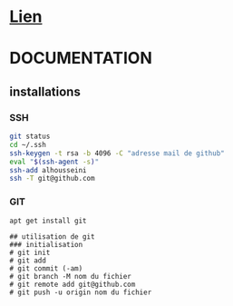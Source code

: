 # [Lien](https://www.youtube.com/watch?v=X_8Nh5XfRw0)


# DOCUMENTATION



## installations
### SSH

```bash
git status  
cd ~/.ssh  
ssh-keygen -t rsa -b 4096 -C "adresse mail de github"
eval "$(ssh-agent -s)"
ssh-add alhousseini
ssh -T git@github.com 
```
### GIT
```bashh
apt get install git

## utilisation de git  
### initialisation  
# git init  
# git add  
# git commit (-am)  
# git branch -M nom du fichier   
# git remote add git@github.com  
# git push -u origin nom du fichier  





